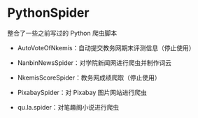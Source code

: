 # PythonSpider

整合了一些之前写过的 Python 爬虫脚本

- AutoVoteOfNkemis：自动提交教务网期末评测信息（停止使用）

- NanbinNewsSpider：对学院新闻网进行爬虫并制作词云

- NkemisScoreSpider：教务网成绩爬取（停止使用）

- PixabaySpider：对 Pixabay 图片网站进行爬虫

- qu.la.spider：对笔趣阁小说进行爬虫


